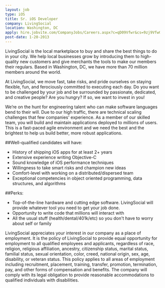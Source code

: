 ```yaml
---
layout: job
type: iOS
title: Sr. iOS Developer
company: LivingSocial
location: Washington, DC
apply: hire.jobvite.com/CompanyJobs/Careers.aspx?c=qD09Vfwr&cs=9zj9VfwG&nl=1&jvi=oATLWfwU,Job
post-date: 1-20-2013
--- 
```


LivingSocial is the local marketplace to buy and share the best things to do in your city. We help local businesses grow by introducing them to high-quality new customers and give merchants the tools to make our members their regulars. Based in Washington, DC, we have more than 70 million members around the world.
 
At LivingSocial, we move fast, take risks, and pride ourselves on staying flexible, fun, and ferociously committed to executing each day. Do you want to be challenged by your job and be surrounded by passionate, dedicated, and creative people? Are you hungry? If so, we want to invest in you!
 
We’re on the hunt for engineering talent who can make software languages bend to their will.  Due to our high traffic, there are technical scaling challenges that few companies' experience.  As a member of our skilled team, you will build and maintain applications deployed to millions of users.  This is a fast-paced agile environment and we need the best and the brightest to help us build better, more robust applications.  
 
##Well-qualified candidates will have:
* History of shipping iOS apps for at least 2+ years
* Extensive experience writing Objective-C
* Sound knowledge of iOS performance techniques
* Willingness to take smart risks and champion new ideas
* Comfort-level with working on a distributed/dispersed team
* Exceptional competencies in object oriented programming, data structures, and algorithms  
 
##Perks:
* Top-of-the-line hardware and cutting edge software. LivingSocial will provide whatever tool you need to get your job done.
* Opportunity to write code that millions will interact with
* All the usual stuff (health/dental/401k/etc) so you don't have to worry about self or family
 
 
LivingSocial appreciates your interest in our company as a place of employment. It is the policy of LivingSocial to provide equal opportunity for employment to all qualified employees and applicants, regardless of race, religion, religious affiliation, ancestry, citizenship status, marital status, familial status, sexual orientation, color, creed, national origin, sex, age, disability, or veteran status. This policy applies to all areas of employment including recruitment, placement, training, transfer, promotion, termination, pay, and other forms of compensation and benefits. The company will comply with its legal obligation to provide reasonable accommodations to qualified individuals with disabilities.